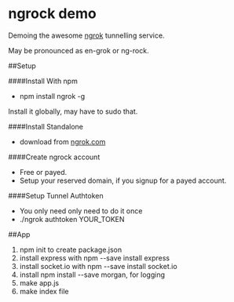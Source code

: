 # ngrock demo

Demoing the awesome [ngrok](https://ngrok.com) tunnelling service.

May be pronounced as en-grok or ng-rock.

##Setup

####Install With npm
* npm install ngrok -g

Install it globally, may have to sudo that.

####Install Standalone
* download from [ngrok.com](https://ngrok.com) 

####Create ngrock account
* Free or payed.
* Setup your reserved domain, if you signup for a payed account.


####Setup Tunnel Authtoken
* You only need only need to do it once
* ./ngrok authtoken YOUR_TOKEN

##App
1. npm init to create package.json
2. install express with npm --save install express
3. install socket.io with npm --save install socket.io
4. install npm install --save morgan, for logging
4. make app.js
5. make index file












